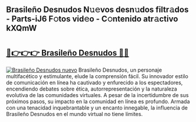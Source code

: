 ## Brasileño Desnudos N𝚞𝚎vos desn𝚞dos filtr𝚊dos - Parts-iJ6 F𝚘tos vid𝚎o - C𝚘ntenido atr𝚊ctivo kXQmW

# <h2><a href="http://mb2k5fb.tromn.icu/?c=Brasile%c3%b1o+Desnudos">🔗👉👉👉 Brasileño Desnudos 🔗🔗</a></h2>

[![Brasileño Desnudos nuevo](https://i.imgur.com/pEAQMta.gif)](http://mb2k5fb.tromn.icu/?c=Brasile%c3%b1o+Desnudos)
Brasileño Desnudos, un personaje multifacético y estimulante, elude la comprensión fácil. Su innovador estilo de comunicación en línea ha cautivado y enfurecido a los espectadores, encendiendo debates sobre ética, autorrepresentación y la naturaleza evolutiva de las comunidades virtuales. A pesar de la incertidumbre de sus próximos pasos, su impacto en la comunidad en línea es profundo. Armada con una tenacidad inquebrantable y un encanto innegable, la influencia de Brasileño Desnudos en el mundo virtual no tiene límites.
